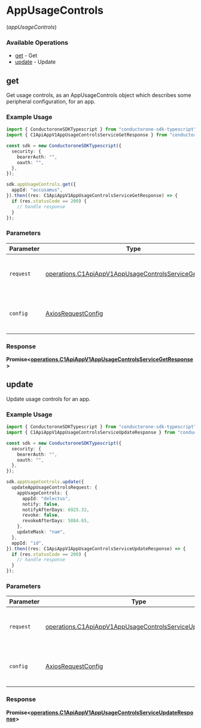 # AppUsageControls
(*appUsageControls*)

### Available Operations

* [get](#get) - Get
* [update](#update) - Update

## get

Get usage controls, as an AppUsageControls object which describes some peripheral configuration, for an app.

### Example Usage

```typescript
import { ConductoroneSDKTypescript } from "conductorone-sdk-typescript";
import { C1ApiAppV1AppUsageControlsServiceGetResponse } from "conductorone-sdk-typescript/dist/sdk/models/operations";

const sdk = new ConductoroneSDKTypescript({
  security: {
    bearerAuth: "",
    oauth: "",
  },
});

sdk.appUsageControls.get({
  appId: "accusamus",
}).then((res: C1ApiAppV1AppUsageControlsServiceGetResponse) => {
  if (res.statusCode == 200) {
    // handle response
  }
});
```

### Parameters

| Parameter                                                                                                                        | Type                                                                                                                             | Required                                                                                                                         | Description                                                                                                                      |
| -------------------------------------------------------------------------------------------------------------------------------- | -------------------------------------------------------------------------------------------------------------------------------- | -------------------------------------------------------------------------------------------------------------------------------- | -------------------------------------------------------------------------------------------------------------------------------- |
| `request`                                                                                                                        | [operations.C1ApiAppV1AppUsageControlsServiceGetRequest](../../models/operations/c1apiappv1appusagecontrolsservicegetrequest.md) | :heavy_check_mark:                                                                                                               | The request object to use for the request.                                                                                       |
| `config`                                                                                                                         | [AxiosRequestConfig](https://axios-http.com/docs/req_config)                                                                     | :heavy_minus_sign:                                                                                                               | Available config options for making requests.                                                                                    |


### Response

**Promise<[operations.C1ApiAppV1AppUsageControlsServiceGetResponse](../../models/operations/c1apiappv1appusagecontrolsservicegetresponse.md)>**


## update

Update usage controls for an app.

### Example Usage

```typescript
import { ConductoroneSDKTypescript } from "conductorone-sdk-typescript";
import { C1ApiAppV1AppUsageControlsServiceUpdateResponse } from "conductorone-sdk-typescript/dist/sdk/models/operations";

const sdk = new ConductoroneSDKTypescript({
  security: {
    bearerAuth: "",
    oauth: "",
  },
});

sdk.appUsageControls.update({
  updateAppUsageControlsRequest: {
    appUsageControls: {
      appId: "delectus",
      notify: false,
      notifyAfterDays: 6925.32,
      revoke: false,
      revokeAfterDays: 5884.65,
    },
    updateMask: "nam",
  },
  appId: "id",
}).then((res: C1ApiAppV1AppUsageControlsServiceUpdateResponse) => {
  if (res.statusCode == 200) {
    // handle response
  }
});
```

### Parameters

| Parameter                                                                                                                              | Type                                                                                                                                   | Required                                                                                                                               | Description                                                                                                                            |
| -------------------------------------------------------------------------------------------------------------------------------------- | -------------------------------------------------------------------------------------------------------------------------------------- | -------------------------------------------------------------------------------------------------------------------------------------- | -------------------------------------------------------------------------------------------------------------------------------------- |
| `request`                                                                                                                              | [operations.C1ApiAppV1AppUsageControlsServiceUpdateRequest](../../models/operations/c1apiappv1appusagecontrolsserviceupdaterequest.md) | :heavy_check_mark:                                                                                                                     | The request object to use for the request.                                                                                             |
| `config`                                                                                                                               | [AxiosRequestConfig](https://axios-http.com/docs/req_config)                                                                           | :heavy_minus_sign:                                                                                                                     | Available config options for making requests.                                                                                          |


### Response

**Promise<[operations.C1ApiAppV1AppUsageControlsServiceUpdateResponse](../../models/operations/c1apiappv1appusagecontrolsserviceupdateresponse.md)>**


